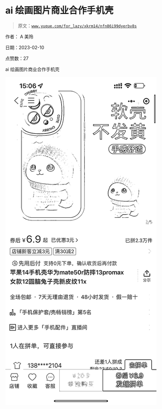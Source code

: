 # ai 绘画图片商业合作手机壳

> 原文：[`www.yuque.com/for_lazy/xkrm14/nfn86i99dyerbv8s`](https://www.yuque.com/for_lazy/xkrm14/nfn86i99dyerbv8s)

作者： A 美玲

日期：2023-02-10

点赞数：27

ai 绘画图片商业合作手机壳

![](img/c6f8c8748b540d75768e413ccd7e4bbb.png)  

